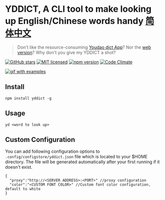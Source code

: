 # YDDICT, A CLI tool to make looking up English/Chinese words handy [简体中文](./README.md)

> Don't like the resource-consuming [Youdao dict App](http://cidian.youdao.com/index-mac.html)? Nor the [web version](http://dict.youdao.com/)? Why don't you give my YDDICT a shot?

[![GitHub stars](https://img.shields.io/github/stars/kenshinji/yddict.svg?style=plastic)](https://github.com/kenshinji/yddict/stargazers)
[![MIT licensed](https://img.shields.io/badge/license-MIT-blue.svg)](https://github.com/kenshinji/yddict/blob/master/LICENSE.txt)
[![npm version](https://badge.fury.io/js/yddict.svg)](https://badge.fury.io/js/yddict)
[![Code Climate](https://codeclimate.com/github/kenshinji/yddict/badges/gpa.svg)](https://codeclimate.com/github/kenshinji/yddict)

[![gif with examples][examples-link]][examples-link]

## Install

    npm install yddict -g

## Usage

    yd <word to look up>

## Custom Configuration
  You can add following configuration options to `.config/configstore/yddict.json` file which is located to your $HOME directory. The file will be generated automatically after your first running if it doesn't exist.

    {
      "proxy":"http://<SERVER ADDRESS>:<PORT>" //proxy configuration
      "color":"<CUSTOM FONT COLOR>" //Custom font color configuration, default to white
    }



[examples-link]:   https://raw.githubusercontent.com/kenshinji/yddict/master/example.gif
